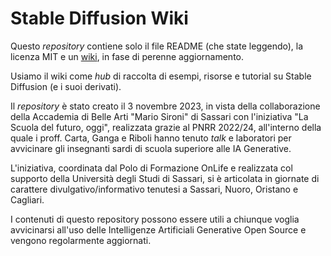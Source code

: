 # Stable Diffusion Wiki

Questo _repository_ contiene solo il file README (che state leggendo), la licenza MIT e un [wiki](https://github.com/ABA-Sironi-Codex/Stable-Diffusion-Wiki/wiki), in fase di perenne aggiornamento.

Usiamo il wiki come _hub_ di raccolta di esempi, risorse e tutorial su Stable Diffusion (e i suoi derivati).

Il _repository_ è stato creato il 3 novembre 2023, in vista della collaborazione della Accademia di Belle Arti "Mario Sironi" di Sassari con l'iniziativa "La Scuola del futuro, oggi", realizzata grazie al PNRR 2022/24, all'interno della quale i proff. Carta, Ganga e Riboli hanno tenuto _talk_ e laboratori per avvicinare gli insegnanti sardi di scuola superiore alle IA Generative.

L'iniziativa, coordinata dal Polo di Formazione OnLife e realizzata col supporto della Università degli Studi di Sassari, si è articolata in giornate di carattere divulgativo/informativo tenutesi a Sassari, Nuoro, Oristano e Cagliari.

I contenuti di questo repository possono essere utili a chiunque voglia avvicinarsi all'uso delle Intelligenze Artificiali Generative Open Source e vengono regolarmente aggiornati.
